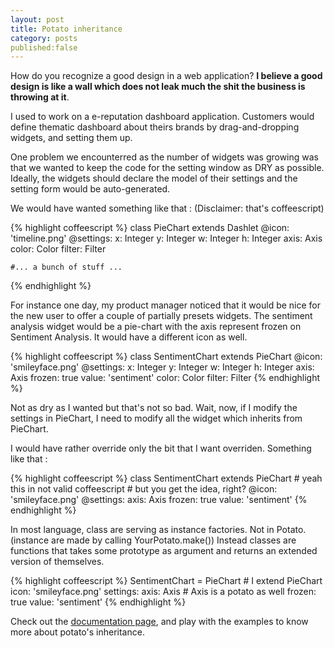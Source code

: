 ```yaml
---
layout: post
title: Potato inheritance
category: posts
published:false
---
```


How do you recognize a good design in a web application?
**I believe a good design is like a wall which does not leak 
much the shit the business is throwing at it**.

I used to work on a e-reputation dashboard application.
Customers would define thematic dashboard about 
theirs brands by drag-and-dropping widgets, and setting
them up.

One problem we encounterred as the number of widgets
was growing was that we wanted to keep the code for the
setting window as DRY as possible. Ideally, the widgets
should declare the model of their settings and the
setting form would be auto-generated.

We would have wanted something like that : (Disclaimer: that's coffeescript)

{% highlight coffeescript %}
class PieChart extends Dashlet
    @icon: 'timeline.png'
    @settings:
        x: Integer
        y: Integer
        w: Integer
        h: Integer
        axis: Axis
        color: Color
        filter: Filter

    #... a bunch of stuff ...
{% endhighlight %}

For instance one day, my product manager noticed that it would be nice for the new user to offer a couple of partially presets widgets.
The sentiment analysis widget would be a pie-chart with the axis represent frozen on Sentiment Analysis. It would have a different icon as well.

{% highlight coffeescript %}
class SentimentChart extends PieChart
    @icon: 'smileyface.png'
    @settings:
        x: Integer
        y: Integer
        w: Integer
        h: Integer
        axis: Axis
            frozen: true
            value: 'sentiment'
        color: Color
        filter: Filter
{% endhighlight %}

Not as dry as I wanted but that's not so bad.
Wait, now, if I modify the settings in PieChart, I need to modify 
all the widget which inherits from PieChart. 

I would have rather override only the bit that I want overriden. Something like that :

{% highlight coffeescript %}
class SentimentChart extends PieChart
    # yeah this in not valid coffeescript 
    # but you get the idea, right?
    @icon: 'smileyface.png'
    @settings:
        axis: Axis
            frozen: true
            value: 'sentiment'
{% endhighlight %}

In most language, class are serving as instance factories.
Not in Potato. (instance are made by calling YourPotato.make())
Instead classes are functions that takes some prototype
as argument and returns an extended version of themselves.

{% highlight coffeescript %}
SentimentChart =  PieChart # I extend PieChart
    icon: 'smileyface.png'
    settings:
        axis: Axis # Axis is a potato as well
            frozen: true
            value: 'sentiment'
{% endhighlight %}

Check out the [documentation page][potato], and play with the examples to know more about potato's inheritance.

[potato]: https://poulejapon.github.com/potato